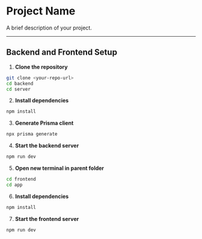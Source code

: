# Project Name

A brief description of your project.

---

## Backend and Frontend Setup

1. **Clone the repository**
```bash
git clone <your-repo-url>
cd backend
cd server
```

2. **Install dependencies**
```bash
npm install
```

3. **Generate Prisma client**
```bash
npx prisma generate
```

4. **Start the backend server**
```bash
npm run dev
```

5. **Open new terminal in parent folder**
```bash
cd frontend
cd app
```

6. **Install dependencies**
```bash
npm install
```

7. **Start the frontend server**
```bash
npm run dev
```
